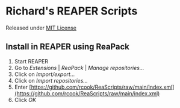 # Richard's REAPER Scripts

Released under [MIT License](LICENSE)

## Install in REAPER using ReaPack

1. Start REAPER
2. Go to _Extensions_ | _ReaPack_ | _Manage repositories..._
3. Click on _Import/export..._
4. Click on _Import repositories..._
5. Enter [https://github.com/rcook/ReaScripts/raw/main/index.xml](https://github.com/rcook/ReaScripts/raw/main/index.xml)
6. Click _OK_
